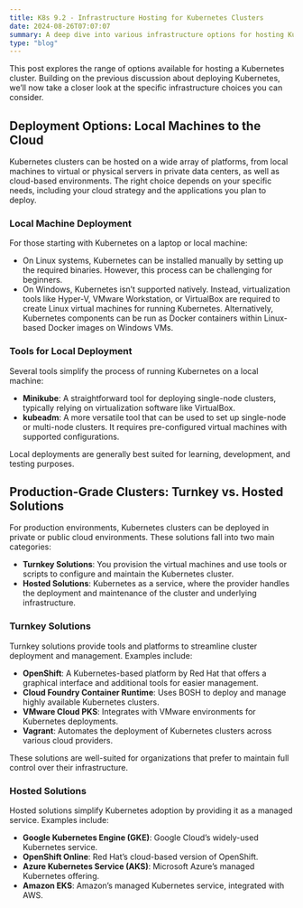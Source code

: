 ```yaml
---
title: K8s 9.2 - Infrastructure Hosting for Kubernetes Clusters
date: 2024-08-26T07:07:07
summary: A deep dive into various infrastructure options for hosting Kubernetes clusters, from local setups to cloud environments.
type: "blog"
---
```


This post explores the range of options available for hosting a Kubernetes cluster. Building on the previous discussion about deploying Kubernetes, we’ll now take a closer look at the specific infrastructure choices you can consider.

## Deployment Options: Local Machines to the Cloud

Kubernetes clusters can be hosted on a wide array of platforms, from local machines to virtual or physical servers in private data centers, as well as cloud-based environments. The right choice depends on your specific needs, including your cloud strategy and the applications you plan to deploy.

### Local Machine Deployment

For those starting with Kubernetes on a laptop or local machine:
- On Linux systems, Kubernetes can be installed manually by setting up the required binaries. However, this process can be challenging for beginners.
- On Windows, Kubernetes isn’t supported natively. Instead, virtualization tools like Hyper-V, VMware Workstation, or VirtualBox are required to create Linux virtual machines for running Kubernetes. Alternatively, Kubernetes components can be run as Docker containers within Linux-based Docker images on Windows VMs.

### Tools for Local Deployment

Several tools simplify the process of running Kubernetes on a local machine:
- **Minikube**: A straightforward tool for deploying single-node clusters, typically relying on virtualization software like VirtualBox.
- **kubeadm**: A more versatile tool that can be used to set up single-node or multi-node clusters. It requires pre-configured virtual machines with supported configurations.

Local deployments are generally best suited for learning, development, and testing purposes.

## Production-Grade Clusters: Turnkey vs. Hosted Solutions

For production environments, Kubernetes clusters can be deployed in private or public cloud environments. These solutions fall into two main categories:

- **Turnkey Solutions**: You provision the virtual machines and use tools or scripts to configure and maintain the Kubernetes cluster.
- **Hosted Solutions**: Kubernetes as a service, where the provider handles the deployment and maintenance of the cluster and underlying infrastructure.

### Turnkey Solutions

Turnkey solutions provide tools and platforms to streamline cluster deployment and management. Examples include:

- **OpenShift**: A Kubernetes-based platform by Red Hat that offers a graphical interface and additional tools for easier management.
- **Cloud Foundry Container Runtime**: Uses BOSH to deploy and manage highly available Kubernetes clusters.
- **VMware Cloud PKS**: Integrates with VMware environments for Kubernetes deployments.
- **Vagrant**: Automates the deployment of Kubernetes clusters across various cloud providers.

These solutions are well-suited for organizations that prefer to maintain full control over their infrastructure.

### Hosted Solutions

Hosted solutions simplify Kubernetes adoption by providing it as a managed service. Examples include:

- **Google Kubernetes Engine (GKE)**: Google Cloud’s widely-used Kubernetes service.
- **OpenShift Online**: Red Hat’s cloud-based version of OpenShift.
- **Azure Kubernetes Service (AKS)**: Microsoft Azure’s managed Kubernetes offering.
- **Amazon EKS**: Amazon’s managed Kubernetes service, integrated with AWS.